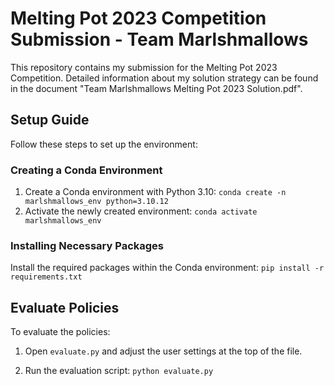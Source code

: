 # Melting Pot 2023 Competition Submission - Team Marlshmallows

This repository contains my submission for the Melting Pot 2023 Competition. Detailed information about my solution strategy can be found in the document "Team Marlshmallows Melting Pot 2023 Solution.pdf".

## Setup Guide

Follow these steps to set up the environment:

### Creating a Conda Environment

1. Create a Conda environment with Python 3.10:
`conda create -n marlshmallows_env python=3.10.12`
2. Activate the newly created environment:
`conda activate marlshmallows_env`

### Installing Necessary Packages

Install the required packages within the Conda environment:
`pip install -r requirements.txt`

## Evaluate Policies

To evaluate the policies:

1. Open `evaluate.py` and adjust the user settings at the top of the file.

2. Run the evaluation script:
`python evaluate.py`
